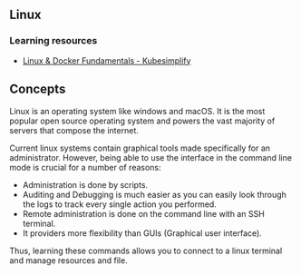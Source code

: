 ## Linux

### Learning resources

- [Linux & Docker Fundamentals - Kubesimplify](https://www.youtube.com/live/EUu1E_YKGTw?feature=share)

## Concepts
Linux is an operating system like windows and macOS. It is the most popular open source operating system and powers the vast majority of servers that compose the internet. 

Current linux systems contain graphical tools made specifically for an administrator. However, being able to use the interface in the command line mode is crucial for a number of reasons:

* Administration is done by scripts. 
* Auditing and Debugging is much easier as you can easily look through the logs to track every single action you performed. 
* Remote administration is done on the command line with an SSH terminal.
* It providers more flexibility than GUIs (Graphical user interface).

Thus, learning these commands allows you to connect to a linux terminal and manage resources and file.

